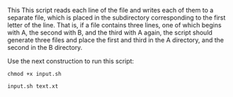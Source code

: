 This This script reads each line of the file and writes each of them to a separate file, which is placed in the subdirectory corresponding to the first letter of the line. That is, if a file contains three lines, one of which begins with A, the second with B, and the third with A again, the script should generate three files and place the first and third in the A directory, and the second in the B directory.

Use the next construction to run this script:

`chmod +x input.sh`

`input.sh text.xt`
